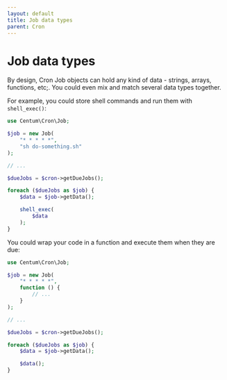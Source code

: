 ```yaml
---
layout: default
title: Job data types
parent: Cron
---
```




# Job data types

By design, Cron Job objects can hold any kind of data - strings, arrays, functions, etc;.
You could even mix and match several data types together.

For example, you could store shell commands and run them with `shell_exec()`:

```php
use Centum\Cron\Job;

$job = new Job(
    "* * * * *",
    "sh do-something.sh"
);

// ...

$dueJobs = $cron->getDueJobs();

foreach ($dueJobs as $job) {
    $data = $job->getData();

    shell_exec(
        $data
    );
}
```

You could wrap your code in a function and execute them when they are due:

```php
use Centum\Cron\Job;

$job = new Job(
    "* * * * *",
    function () {
        // ...
    }
);

// ...

$dueJobs = $cron->getDueJobs();

foreach ($dueJobs as $job) {
    $data = $job->getData();

    $data();
}
```
